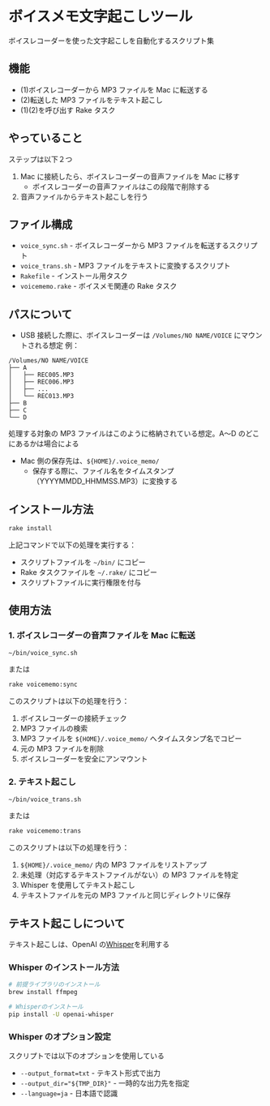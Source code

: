 # ボイスメモ文字起こしツール

ボイスレコーダーを使った文字起こしを自動化するスクリプト集

## 機能

- (1)ボイスレコーダーから MP3 ファイルを Mac に転送する
- (2)転送した MP3 ファイルをテキスト起こし
- (1)(2)を呼び出す Rake タスク

## やっていること

ステップは以下２つ

1. Mac に接続したら、ボイスレコーダーの音声ファイルを Mac に移す
   - ボイスレコーダーの音声ファイルはこの段階で削除する
2. 音声ファイルからテキスト起こしを行う

## ファイル構成

- `voice_sync.sh` - ボイスレコーダーから MP3 ファイルを転送するスクリプト
- `voice_trans.sh` - MP3 ファイルをテキストに変換するスクリプト
- `Rakefile` - インストール用タスク
- `voicememo.rake` - ボイスメモ関連の Rake タスク

## パスについて

- USB 接続した際に、ボイスレコーダーは `/Volumes/NO NAME/VOICE` にマウントされる想定
  例：

```
/Volumes/NO NAME/VOICE
├── A
│   ├── REC005.MP3
│   ├── REC006.MP3
│   ├── ...
│   └── REC013.MP3
├── B
├── C
└── D
```

処理する対象の MP3 ファイルはこのように格納されている想定。A〜D のどこにあるかは場合による

- Mac 側の保存先は、`${HOME}/.voice_memo/`
  - 保存する際に、ファイル名をタイムスタンプ（YYYYMMDD_HHMMSS.MP3）に変換する

## インストール方法

```bash
rake install
```

上記コマンドで以下の処理を実行する：

- スクリプトファイルを `~/bin/` にコピー
- Rake タスクファイルを `~/.rake/` にコピー
- スクリプトファイルに実行権限を付与

## 使用方法

### 1. ボイスレコーダーの音声ファイルを Mac に転送

```bash
~/bin/voice_sync.sh
```

または

```bash
rake voicememo:sync
```

このスクリプトは以下の処理を行う：

1. ボイスレコーダーの接続チェック
2. MP3 ファイルの検索
3. MP3 ファイルを `${HOME}/.voice_memo/` へタイムスタンプ名でコピー
4. 元の MP3 ファイルを削除
5. ボイスレコーダーを安全にアンマウント

### 2. テキスト起こし

```bash
~/bin/voice_trans.sh
```

または

```bash
rake voicememo:trans
```

このスクリプトは以下の処理を行う：

1. `${HOME}/.voice_memo/` 内の MP3 ファイルをリストアップ
2. 未処理（対応するテキストファイルがない）の MP3 ファイルを特定
3. Whisper を使用してテキスト起こし
4. テキストファイルを元の MP3 ファイルと同じディレクトリに保存

## テキスト起こしについて

テキスト起こしは、OpenAI の[Whisper](https://github.com/openai/whisper)を利用する

### Whisper のインストール方法

```bash
# 前提ライブラリのインストール
brew install ffmpeg

# Whisperのインストール
pip install -U openai-whisper
```

### Whisper のオプション設定

スクリプトでは以下のオプションを使用している

- `--output_format=txt` - テキスト形式で出力
- `--output_dir="${TMP_DIR}"` - 一時的な出力先を指定
- `--language=ja` - 日本語で認識
